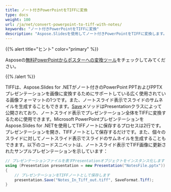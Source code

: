 ```yaml
---
title: ノート付きPowerPointをTIFFに変換
type: docs
weight: 100
url: /ja/net/convert-powerpoint-to-tiff-with-notes/
keywords: "ノート付きPowerPointをTIFFに変換"
description: "Aspose.Slidesを使用してノート付きPowerPointをTIFFに変換します。"
---
```


{{% alert title="ヒント" color="primary" %}}

Asposeの[無料PowerPointからポスターへの変換ツール](https://products.aspose.app/slides/conversion/convert-ppt-to-poster-online)をチェックしてみてください。

{{% /alert %}}

TIFFは、Aspose.Slides for .NETがノート付きのPowerPoint PPTおよびPPTXプレゼンテーションを画像に変換するためにサポートしている広く使用されている画像フォーマットの1つです。また、ノートスライド表示でスライドのサムネイルを生成することもできます。[Save](https://reference.aspose.com/slides/net/aspose.slides/presentation/methods/save/index)メソッドはPresentationクラスによって公開されており、ノートスライド表示でプレゼンテーション全体をTIFFに変換するために使用できます。Microsoft PowerPointプレゼンテーションをAspose.Slides for .NETを使用してTIFFノートに保存するプロセスは2行です。プレゼンテーションを開き、TIFFノートとして保存するだけです。また、個々のスライドに対してノートスライド表示でスライドのサムネイルを生成することもできます。以下のコードスニペットは、ノートスライド表示でTIFF画像に更新されたサンプルプレゼンテーションを示しています：

```c#
// プレゼンテーションファイルを表すPresentationオブジェクトをインスタンス化します
using (Presentation presentation = new Presentation("NotesFile.pptx"))
{
    // プレゼンテーションをTIFFノートとして保存します
    presentation.Save("Notes_In_Tiff_out.tiff", SaveFormat.Tiff);
}
```